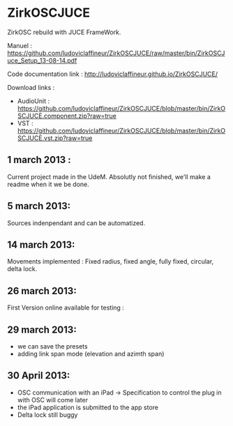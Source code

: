 ZirkOSCJUCE
===========

ZirkOSC rebuild with JUCE FrameWork.

Manuel : https://github.com/ludoviclaffineur/ZirkOSCJUCE/raw/master/bin/ZirkOSCJuce_Setup_13-08-14.pdf

Code documentation link : http://ludoviclaffineur.github.io/ZirkOSCJUCE/

Download links :

- AudioUnit :
			https://github.com/ludoviclaffineur/ZirkOSCJUCE/blob/master/bin/ZirkOSCJUCE.component.zip?raw=true
- VST :
			https://github.com/ludoviclaffineur/ZirkOSCJUCE/blob/master/bin/ZirkOSCJUCE.vst.zip?raw=true


1 march 2013 :
--------------
Current project made in the UdeM. Absolutly not finished, we'll make a readme when it we be done.

5 march 2013:
-------------
Sources indenpendant and can be automatized.

14 march 2013:
--------------
Movements implemented : Fixed radius, fixed angle, fully fixed, circular, delta lock.

26 march 2013:
--------------
First Version online available for testing :

29 march 2013:
--------------
 - we can save the presets
 - adding link span mode (elevation and azimth span)

30 April 2013:
--------------
 - OSC communication with an iPad -> Specification to control the plug in with OSC will come later
 - the iPad application is submitted to the app store
 - Delta lock still buggy
